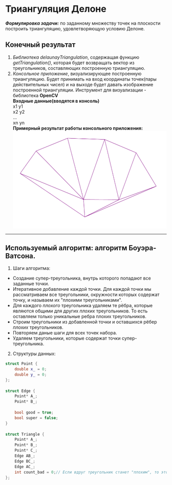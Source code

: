 # Триангуляция Делоне 
***Формулировка задачи:*** по заданному множеству точек на плоскости построить триангуляцию, удовлетворяющую условию Делоне.

## Конечный результат
1. *Библиотека delaunayTriangulation*, содержащая функцию *getTriangulation()*, которая будет возвращать
вектор из треугольников, составляющих построенную триангуляцию.
2. *Консольное приложение*, визуализирующее построенную триангуляцию. Будет принимать на вход координаты
точек(пары действительных чисел) и на выходе будет давать изображение построенной триангуляции. 
Инструмент для визуализации - библиотека **OpenCV**\
__Входные данные(вводятся в консоль)__ \
  x1 y1 \
  x2 y2 \
  ... \
  xn yn \
__Примерный результат работы консольного приложения:__ \
![example](Example.PNG)

---
## Используемый алгоритм: алгоритм Боуэра-Ватсона.
1. Шаги алгоритма:
- Cоздание супер-треугольника, внутрь которого попадают все заданные точки.
- Итеративное добавление каждой точки. Для каждой точки мы рассматриваем все треугольники, окружности которых содержат точку, и называем их "плохими треугольниками".
- Для каждого *плохого* треугольника удаляем те рёбра, которые являются общими для других *плохих* треугольников. То есть оставляем только уникальные ребра плохих треугольников.
- Строим треугольники из добавленной точки и оставшихся рёбер *плохих* треугольников.
- Повторяем даные шаги для всех точек набора.
- Удаляем треугольники, которые содержат точки супер-треугольника.
2. Структуры данных: 
```c++
struct Point {
	double x_ = 0;
	double y_ = 0;
};

struct Edge {
	Point* A_;
	Point* B_;

	bool good = true;
	bool super = false;
}

struct Triangle {
	Point* A_;
	Point* B_; 
	Point* C_;
	Edge AB_;
	Edge BC_;
	Edge AC_;
	int count_bad = 0;// Если вдруг треугольник станет "плохим", то это будет количество его "плохих" соседей
};
```

